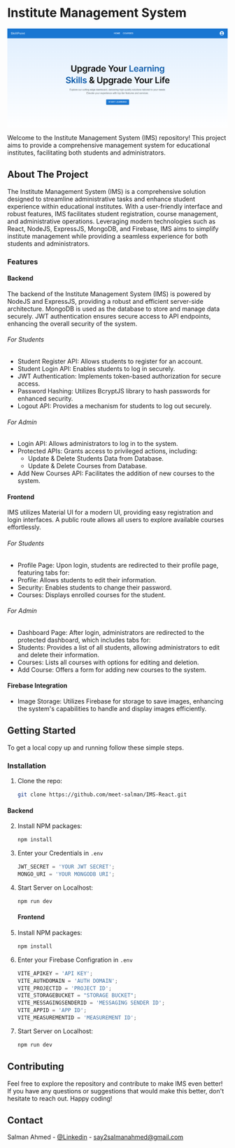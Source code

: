 # Institute Management System

<img align="center" src="/Snaps//Home.png" />

Welcome to the Institute Management System (IMS) repository! This project aims to provide a comprehensive management system for educational institutes, facilitating both students and administrators.


<!-- ABOUT THE PROJECT -->
## About The Project

The Institute Management System (IMS) is a comprehensive solution designed to streamline administrative tasks and enhance student experience within educational institutes. With a user-friendly interface and robust features, IMS facilitates student registration, course management, and administrative operations. Leveraging modern technologies such as React, NodeJS, ExpressJS, MongoDB, and Firebase, IMS aims to simplify institute management while providing a seamless experience for both students and administrators.


<!-- FEATURES -->
### Features

<!-- BECKEND -->
#### Backend

The backend of the Institute Management System (IMS) is powered by NodeJS and ExpressJS, providing a robust and efficient server-side architecture. MongoDB is used as the database to store and manage data securely. JWT authentication ensures secure access to API endpoints, enhancing the overall security of the system.


###### For Students
* Student Register API: Allows students to register for an account.
* Student Login API: Enables students to log in securely.
* JWT Authentication: Implements token-based authorization for secure access.
* Password Hashing: Utilizes BcryptJS library to hash passwords for enhanced security.
* Logout API: Provides a mechanism for students to log out securely.

###### For Admin
* Login API: Allows administrators to log in to the system.
* Protected APIs: Grants access to privileged actions, including:
   - Update & Delete Students Data from Database.
   - Update & Delete Courses from Database.
* Add New Courses API: Facilitates the addition of new courses to the system.


<!-- FRONTEND -->
#### Frontend

IMS utilizes Material UI for a modern UI, providing easy registration and login interfaces. A public route allows all users to explore available courses effortlessly.


###### For Students
* Profile Page: Upon login, students are redirected to their profile page, featuring tabs for:
* Profile: Allows students to edit their information.
* Security: Enables students to change their password.
* Courses: Displays enrolled courses for the student.

###### For Admin
* Dashboard Page: After login, administrators are redirected to the protected dashboard, which includes tabs for:
* Students: Provides a list of all students, allowing administrators to edit and delete their information.
* Courses: Lists all courses with options for editing and deletion.
* Add Course: Offers a form for adding new courses to the system.


<!-- FIREBASE -->
#### Firebase Integration

* Image Storage: Utilizes Firebase for storage to save images, enhancing the system's capabilities to handle and display images efficiently.



<!-- GETTING STARTED -->
## Getting Started

To get a local copy up and running follow these simple steps.

<!-- INSTALLATION -->
### Installation

1. Clone the repo:
   ```sh
   git clone https://github.com/meet-salman/IMS-React.git
   ```

#### Backend

2. Install NPM packages:
   ```sh
   npm install
   ```
3. Enter your Credentials in `.env`
   ```js
   JWT_SECRET = 'YOUR JWT SECRET';
   MONGO_URI = 'YOUR MONGODB URI';
   ```
4. Start Server on Localhost:
   ```sh
   npm run dev
   ```

   #### Frontend

5. Install NPM packages:
   ```sh
   npm install
   ```
6. Enter your Firebase Configration in `.env`
   ```js
   VITE_APIKEY = 'API KEY';
   VITE_AUTHDOMAIN = 'AUTH DOMAIN';
   VITE_PROJECTID = 'PROJECT ID';
   VITE_STORAGEBUCKET = "STORAGE BUCKET";
   VITE_MESSAGINGSENDERID = 'MESSAGING SENDER ID';
   VITE_APPID = 'APP ID';
   VITE_MEASUREMENTID = 'MEASUREMENT ID';
   ```
7. Start Server on Localhost:
   ```sh
   npm run dev
   ```


<!-- CONTRIBUTING -->
## Contributing

Feel free to explore the repository and contribute to make IMS even better! If you have any questions or suggestions that would make this better, don't hesitate to reach out. Happy coding! 


<!-- CONTACT  -->
## Contact

Salman Ahmed - [@Linkedin](https://www.linkedin.com/in/salman-ahmed-538897291/) - say2salmanahmed@gmail.com
